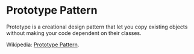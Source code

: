 # Prototype Pattern

Prototype is a creational design pattern that let you copy existing objects without making your code dependent on their classes.

Wikipedia: [Prototype Pattern](https://en.wikipedia.org/wiki/Prototype_pattern).
